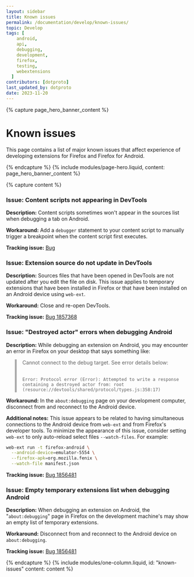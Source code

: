 ```yaml
---
layout: sidebar
title: Known issues
permalink: /documentation/develop/known-issues/
topic: Develop
tags: [
    android,
    api,
    debugging,
    development,
    firefox,
    testing,
    webextensions
  ]
contributors: [dotproto]
last_updated_by: dotproto
date: 2023-11-20
---
```


<!-- Page Hero Banner -->

{% capture page_hero_banner_content %}

# Known issues

This page contains a list of major known issues that affect experience of developing extensions for Firefox and Firefox for Android.

{% endcapture %}
{% include modules/page-hero.liquid,
    content: page_hero_banner_content
%}

<!-- END: Page Hero Banner -->
<!-- Single Column Body Module -->

{% capture content %}

### Issue: Content scripts not appearing in DevTools

**Description:** Content scripts sometimes won't appear in the sources list when debugging a tab on Android.

**Workaround:** Add a `debugger` statement to your content script to manually trigger a breakpoint when the content script first executes.

**Tracking issue:** [Bug](https://bugzilla.mozilla.org/show_bug.cgi?id=1746718)

### Issue: Extension source do not update in DevTools

**Description:** Sources files that have been opened in DevTools are not updated after you edit the file on disk. This issue applies to temporary extensions that have been installed in Firefox or that have been installed on an Android device using `web-ext`.

**Workaround:** Close and re-open DevTools.

**Tracking issue:** [Bug 1857368](https://bugzilla.mozilla.org/show_bug.cgi?id=1857368)

### Issue: "Destroyed actor" errors when debugging Android

**Description:** While debugging an extension on Android, you may encounter an error in Firefox on your desktop that says something like:

<blockquote style="padding-left: 1rem; border-left: 5px solid #aaa;">

Cannot connect to the debug target. See error details below:<br><br>

`Error: Protocol error (Error): Attempted to write a response containing a destroyed actor from: root (resource://devtools/shared/protocol/types.js:358:17)`

</blockquote>

**Workaround:** In the `about:debugging` page on your development computer, disconnect from and reconnect to the Android device.

**Additional notes:** This issue appears to be related to having simultaneous connections to the Android device from `web-ext` and from Firefox's developer tools. To minimize the appearance of this issue, consider setting `web-ext` to only auto-reload select files `--watch-files`. For example:

```bash
web-ext run -t firefox-android \
  --android-device=emulator-5554 \
  --firefox-apk=org.mozilla.fenix \
  --watch-file manifest.json
```

**Tracking issue:** [Bug 1856481](https://bugzilla.mozilla.org/show_bug.cgi?id=1856481)

### Issue: Empty temporary extensions list when debugging Android

**Description:** When debugging an extension on Android, the "`about:debugging`" page in Firefox on the development machine's may show an empty list of temporary extensions.

**Workaround:** Disconnect from and reconnect to the Android device on `about:debugging`.

**Tracking issue:** [Bug 1856481](https://bugzilla.mozilla.org/show_bug.cgi?id=1856481)

{% endcapture %}
{% include modules/one-column.liquid,
  id: "known-issues"
  content: content
%}

<!-- END: Single Column Body Module -->
